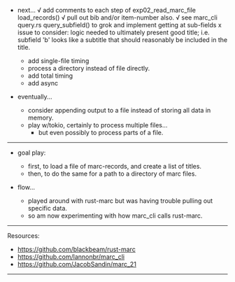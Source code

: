 
- next...
    √ add comments to each step of exp02_read_marc_file load_records()
    √ pull out bib and/or item-number also.
        √  see marc_cli query.rs query_subfield() to grok and implement getting at sub-fields
        x issue to consider: logic needed to ultimately present good title; i.e. subfield 'b' looks like a subtitle that should reasonably be included in the title.
    - add single-file timing
    - process a directory instead of file directly.
    - add total timing
    - add async

- eventually...
    - consider appending output to a file instead of storing all data in memory.
    - play w/tokio, certainly to process multiple files...
        - but even possibly to process parts of a file.

---

- goal play:
    - first, to load a file of marc-records, and create a list of titles.
    - then, to do the same for a path to a directory of marc files.

- flow...
    - played around with rust-marc but was having trouble pulling out specific data.
    - so am now experimenting with how marc_cli calls rust-marc.

---

Resources:
- <https://github.com/blackbeam/rust-marc>
- <https://github.com/lannonbr/marc_cli>
- <https://github.com/JacobSandin/marc_21>

---
